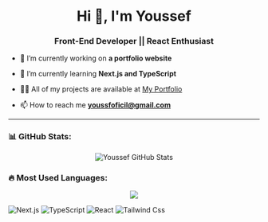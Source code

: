 <h1 align="center">Hi 👋, I'm Youssef</h1>
<h3 align="center">Front-End Developer || React Enthusiast</h3>

- 🔭 I’m currently working on **a portfolio website**

- 🌱 I’m currently learning **Next.js and TypeScript**

- 👨‍💻 All of my projects are available at [My Portfolio](https://yousseffed.vercel.app/)

- 📫 How to reach me **youssfoficil@gmail.com**

---

### 📊 GitHub Stats:
<p align="center">
  <img src="https://github-readme-stats.vercel.app/api?username=Wolf-Root&show_icons=true&theme=tokyonight" alt="Youssef GitHub Stats" />
</p>

### 🔥 Most Used Languages:
<p align="center">
  <img src="https://github-readme-stats.vercel.app/api/top-langs/?username=Wolf-Root&layout=compact&theme=tokyonight" />
</p>

![Next.js](https://img.shields.io/badge/-Next.js-black?style=flat&logo=next.js)
![TypeScript](https://img.shields.io/badge/-TypeScript-3178C6?style=flat&logo=typescript&logoColor=white)
![React](https://img.shields.io/badge/-React-61DAFB?style=flat&logo=react&logoColor=black)
![Tailwind Css](https://img.shields.io/badge/-React-61DAFB?style=flat&logo=tailwindcss&logoColor=black)
